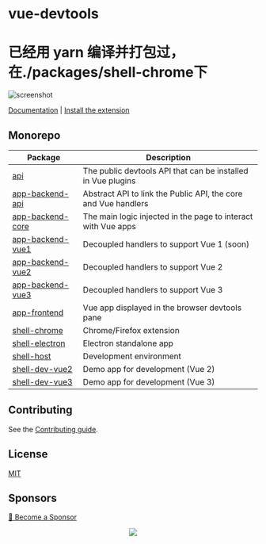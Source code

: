 # vue-devtools
# 已经用 yarn 编译并打包过，在./packages/shell-chrome下

![screenshot](./media/screenshot-shadow.png)

[Documentation](https://devtools.vuejs.org/) | [Install the extension](https://devtools.vuejs.org/guide/installation.html)

## Monorepo

|Package|Description|
|-------|-----------|
[api](./packages/api) | The public devtools API that can be installed in Vue plugins |
[app-backend-api](./packages/app-backend-api) | Abstract API to link the Public API, the core and Vue handlers |
[app-backend-core](./packages/app-backend-core) | The main logic injected in the page to interact with Vue apps |
[app-backend-vue1](./packages/app-backend-vue1) | Decoupled handlers to support Vue 1 (soon) |
[app-backend-vue2](./packages/app-backend-vue2) | Decoupled handlers to support Vue 2 |
[app-backend-vue3](./packages/app-backend-vue3) | Decoupled handlers to support Vue 3 |
[app-frontend](./packages/app-frontend) | Vue app displayed in the browser devtools pane |
[shell-chrome](./packages/shell-chrome) | Chrome/Firefox extension |
[shell-electron](./packages/shell-electron) | Electron standalone app |
[shell-host](./packages/shell-host) | Development environment |
[shell-dev-vue2](./packages/shell-dev-vue2) | Demo app for development (Vue 2) |
[shell-dev-vue3](./packages/shell-dev-vue3) | Demo app for development (Vue 3) |

## Contributing

See the [Contributing guide](https://devtools.vuejs.org/guide/contributing.html).

## License

[MIT](http://opensource.org/licenses/MIT)

## Sponsors

[💚️ Become a Sponsor](https://github.com/sponsors/Akryum)

<p align="center">
  <a href="https://guillaume-chau.info/sponsors/" target="_blank">
    <img src='https://akryum.netlify.app/sponsors.svg'/>
  </a>
</p>

